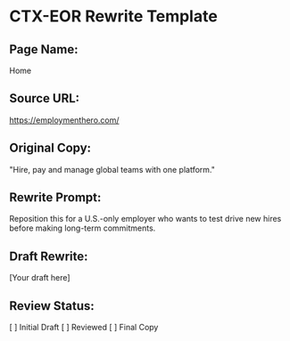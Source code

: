 # CTX-EOR Rewrite Template

## Page Name:
Home

## Source URL:
https://employmenthero.com/

## Original Copy:
"Hire, pay and manage global teams with one platform."

## Rewrite Prompt:
Reposition this for a U.S.-only employer who wants to test drive new hires before making long-term commitments.

## Draft Rewrite:
[Your draft here]

## Review Status:
[ ] Initial Draft  [ ] Reviewed  [ ] Final Copy
